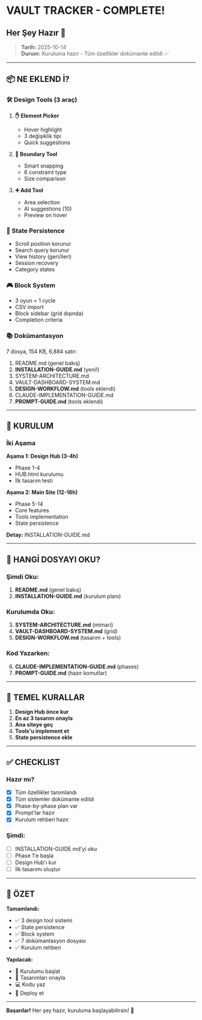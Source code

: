 # VAULT TRACKER - COMPLETE!
## Her Şey Hazır 🎉

> **Tarih:** 2025-10-14  
> **Durum:** Kuruluma hazır - Tüm özellikler dokümante edildi ✅

---

## 📦 NE EKLEND İ?

### 🛠️ Design Tools (3 araç)

1. **✋ Element Picker**
   - Hover highlight
   - 3 değişiklik tipi
   - Quick suggestions
   
2. **📐 Boundary Tool**
   - Smart snapping
   - 6 constraint type
   - Size comparison
   
3. **➕ Add Tool**
   - Area selection
   - AI suggestions (10)
   - Preview on hover

### 💾 State Persistence

- Scroll position korunur
- Search query korunur
- View history (geri/ileri)
- Session recovery
- Category states

### 🎮 Block System

- 3 oyun = 1 cycle
- CSV import
- Block sidebar (grid dışında)
- Completion criteria

### 📚 Dokümantasyon

7 dosya, 154 KB, 6,884 satır:
1. README.md (genel bakış)
2. **INSTALLATION-GUIDE.md** (yeni!)
3. SYSTEM-ARCHITECTURE.md
4. VAULT-DASHBOARD-SYSTEM.md
5. **DESIGN-WORKFLOW.md** (tools eklendi)
6. CLAUDE-IMPLEMENTATION-GUIDE.md
7. **PROMPT-GUIDE.md** (tools eklendi)

---

## 🚀 KURULUM

### İki Aşama

**Aşama 1: Design Hub (3-4h)**
- Phase 1-4
- HUB.html kurulumu
- İlk tasarım testi

**Aşama 2: Main Site (12-16h)**
- Phase 5-14
- Core features
- Tools implementation
- State persistence

**Detay:** INSTALLATION-GUIDE.md

---

## 📖 HANGİ DOSYAYI OKU?

### Şimdi Oku:
1. **README.md** (genel bakış)
2. **INSTALLATION-GUIDE.md** (kurulum planı)

### Kurulumda Oku:
3. **SYSTEM-ARCHITECTURE.md** (mimari)
4. **VAULT-DASHBOARD-SYSTEM.md** (grid)
5. **DESIGN-WORKFLOW.md** (tasarım + tools)

### Kod Yazarken:
6. **CLAUDE-IMPLEMENTATION-GUIDE.md** (phases)
7. **PROMPT-GUIDE.md** (hazır komutlar)

---

## 🎯 TEMEL KURALLAR

1. **Design Hub önce kur**
2. **En az 3 tasarım onayla**
3. **Ana siteye geç**
4. **Tools'u implement et**
5. **State persistence ekle**

---

## ✅ CHECKLIST

### Hazır mı?
- [x] Tüm özellikler tanımlandı
- [x] Tüm sistemler dokümante edildi
- [x] Phase-by-phase plan var
- [x] Prompt'lar hazır
- [x] Kurulum rehberi hazır

### Şimdi:
- [ ] INSTALLATION-GUIDE.md'yi oku
- [ ] Phase 1'e başla
- [ ] Design Hub'ı kur
- [ ] İlk tasarımı oluştur

---

## 🎊 ÖZET

**Tamamlandı:**
- ✅ 3 design tool sistemi
- ✅ State persistence
- ✅ Block system
- ✅ 7 dokümantasyon dosyası
- ✅ Kurulum rehberi

**Yapılacak:**
- 🚀 Kurulumu başlat
- 🎨 Tasarımları onayla
- 💻 Kodu yaz
- 🚀 Deploy et

---

**Başarılar!** Her şey hazır, kuruluma başlayabilirsin! 🚀
